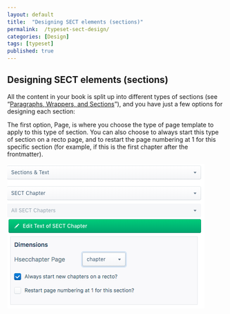 ```yaml
---
layout: default
title:  "Designing SECT elements (sections)"
permalink:  /typeset-sect-design/
categories: [Design]
tags: [typeset]
published: true
---
```


<section data-type="chapter" class="hsecchapter" data-hederis-type="hsecchapter" id="typeset-sect-design" data-pi-attrs="id: typeset-sect-design; data-tags: typeset;" role="doc-chapter" data-tags="typeset" data-author-name=" " data-book-title=" " title="Designing SECT elements (sections)"><h1 data-hederis-type="hblkchaptitle" class="hblkchaptitle" id="pUTBOPK1J">Designing SECT elements (sections)</h1><p class="hblkp" data-hederis-type="hblkp" id="pIqp9Bb42">All the content in your book is split up into different types of sections (see &#8220;<a href="{% post_url 2020-08-11-11-ParagraphsWrappersSectionsandInlines %}" data-hederis-type="hspana" id="pgkkryzsG"><span class="Hyperlink" data-hederis-type="hspnspan" id="pwHJUf7qp">Paragraphs, Wrappers, and Sections</span></a>&#8221;), and you have just a few options for designing each section:</p><p class="hblkp" data-hederis-type="hblkp" id="pr1v29a92">The first option, Page, is where you choose the type of page template to apply to this type of section. You can also choose to always start this type of section on a recto page, and to restart the page numbering at 1 for this specific section (for example, if this is the first chapter after the frontmatter).</p><img data-hederis-type="hblkimg" class="hblkimg" id="pbrE4oABt" src="/images/sectelements.png" data-img-src="sectelements.png"/></section>